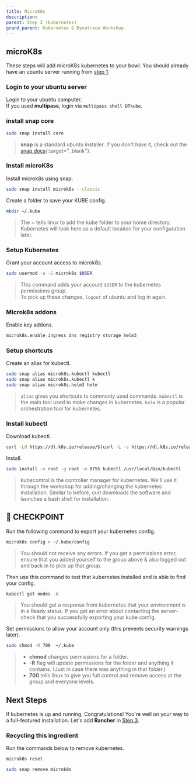 ```yaml
---
title: MicroK8s
description:
parent: Step 2 (kubernetes)
grand_parent: Kubernetes & Dynatrace Workshop
---
```


## microK8s

These steps will add microK8s kubernetes to your bowl.  You should already have an ubuntu server running from [step 1](step1).

### Login to your ubuntu server

Login to your ubuntu computer.  
If you used **multipass**, login via `multipass shell DTkube`.

### install snap core

```bash
sudo snap install core
```

> **snap** is a standard ubuntu installer.  If you don't have it, check out the [snap docs](https://snapcraft.io/docs/installing-snapd?_ga=2.268412426.506881216.1628521158-685084332.1628085001){:target="_blank"}.

### Install microK8s

Install microk8s using snap.

```bash
sudo snap install microk8s --classic
```

Create a folder to save your KUBE config.

```bash
mkdir ~/.kube
```

> The ~ tells linux to add the kube folder to your home directory.  Kubernetes will look here as a default location for your configuration later.

### Setup Kubernetes

Grant your account access to microk8s.

```bash
sudo usermod -a -G microk8s $USER
```

> This command adds your account `$USER` to the kubernetes permissions group.  
> To pick up these changes, `logout` of ubuntu and log in again.

### Microk8s addons

Enable key addons.

```bash
microk8s.enable ingress dns registry storage helm3
```

### Setup shortcuts

Create an alias for kubectl.

```bash
sudo snap alias microk8s.kubectl kubectl
sudo snap alias microk8s.kubectl k
sudo snap alias microk8s.helm3 helm
```

> `alias` gives you shortcuts to commonly used commands. 
> `kubectl` is the main tool used to make changes in kubernetes.
> `helm` is a popular orchestration tool for kubernetes.

### Install kubectl

Download kubectl.

```bash
curl -LO https://dl.k8s.io/release/$(curl -L -s https://dl.k8s.io/release/stable.txt)/bin/linux/amd64/kubectl
```

Install.

```bash
sudo install -o root -g root -m 0755 kubectl /usr/local/bin/kubectl
```

> kubecontrol is the controller manager for kubernetes.  We'll use it through the workshop for adding/changing the kubernetes installation.  Similar to before, curl downloads the software and launches a bash shell for installation.  

## :checkered_flag: CHECKPOINT

Run the following command to export your kubernetes config.

```bash
microk8s config > ~/.kube/config
```

> You should not receive any errors.  If you get a permissions error, ensure that you added yourself to the group above & also logged out and back in to pick up that group.

Then use this command to test that kubernetes installed and is able to find your config.

```bash
kubectl get nodes -A
```

> You should get a response from kubernetes that your environment is in a Ready status.  If you get an error about contacting the server- check that you successfully exporting your kube config.

Set permissions to allow your account only (this prevents security warnings later).

```bash
sudo chmod -R 700  ~/.kube
```

>- **chmod** changes permissions for a folder.
>- **-R** flag will update permissions for the folder and anything it contains.  (Just in case there was anything in that folder.)
>- **700** tells linux to give you full control and remove access at the group and everyone levels.

## Next Steps

If kubernetes is up and running, Congratulations!  You're well on your way to a full-featured installation.  Let's add **Rancher** in [Step 3](step3).

### Recycling this ingredient

Run the commands below to remove kubernetes.

```bash
microk8s reset
```

```bash
sudo snap remove microk8s
```

<script src="{{ base.url | prepend: site.url }}/assets/js/copy.js"></script>
